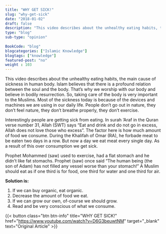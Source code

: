 ```yaml
--- 
title: "WHY GET SICK!" 
slug: "why-get-sick"
date: "2018-01-02" 
draft: false 
description: "This video describes about the unhealthy eating habits, the main cause of sickness in human body." 
type: "blog"
sub-type: "opinion" 
 
BookCode: "blog"
blogcategories: ["Islamic Knowledge"]
blogtags: ["knowledge"]
featured-post: "no"
weight : 103
---  
```

 This video describes about the unhealthy eating habits, the main cause of sickness in human body. 
Islam believes that there is a profound relation between the soul and the body. That’s why we worship with our body and believe in bodily resurrection. So, taking care of the body is very important to the Muslims. Most of the sickness today is because of the devices and machines we are using in our daily life. People don’t go out in nature, they don’t feel nature, they don’t breathe properly, they don’t exercise.

Interestingly people are getting sick from eating. In surah ‘Araf in the Quran verse number 31, Allah (SWT) says “Eat and drink and do not go in excess, Allah does not love those who excess”. The factor here is how much amount of food we consume. During the Khalifah of Omar (RA), he forbade meat to be eaten two days in a row. But now a day we eat meat every single day. As a result of this over consumption we get sick. 

Prophet Mohammed (saw) used to exercise, had a flat stomach and he didn’t like fat stomachs. Prophet (saw) once said “The human being (the son of Adam) has not filled any vessel worse than your stomach!” A Muslim should eat as if one third is for food, one third for water and one third for air.

**Solution is:**

1. If we can buy organic, eat organic.
2. Decrease the amount of food we eat.
3. If we can grow our own, of-course we should grow.
4. Read and be very conscious of what we consume.

{{< button class="btn btn-info" title="WHY GET SICK!" href="https://www.youtube.com/watch?v=D6G3beuwtNM" target="_blank" text="Original Article" >}}
